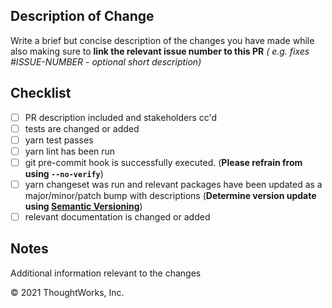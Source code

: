 ## Description of Change

<!--
Thank you for your Pull Request. Please provide a description above and review
the requirements below.

Contributors guide: https://github.com/ThoughtWorks-Cleantech/cloud-carbon-footprint/blob/trunk/CONTRIBUTING.md
-->

Write a brief but concise description of the changes you have made while also making sure to **link the relevant issue number to this PR** _( e.g. fixes #ISSUE-NUMBER - optional short description)_

## Checklist

<!-- Remove items that do not apply. For completed items, change [ ] to [x]. -->

- [ ] PR description included and stakeholders cc'd
- [ ] tests are changed or added
- [ ] yarn test passes
- [ ] yarn lint has been run
- [ ] git pre-commit hook is successfully executed.
      (**Please refrain from using `--no-verify`**)
- [ ] yarn changeset was run and relevant packages have been updated as a major/minor/patch bump with descriptions
      (**Determine version update using [Semantic Versioning](https://semver.org/)**)
- [ ] relevant documentation is changed or added

## Notes

Additional information relevant to the changes

© 2021 ThoughtWorks, Inc.
